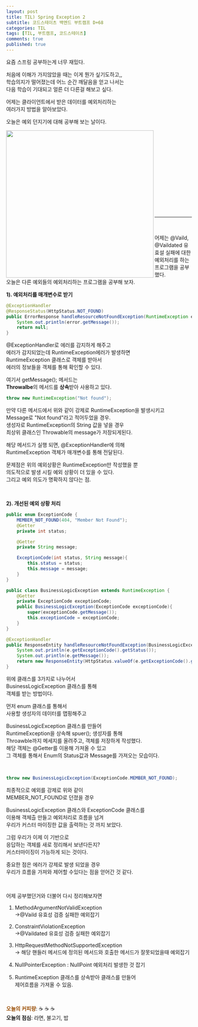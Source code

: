 ```yaml
---
layout: post
title: TIL) Spring Exception 2
subtitle: 코드스테이츠 백엔드 부트캠프 D+68
categories: TIL
tags: [TIL, 부트캠프, 코드스테이츠]
comments: true
published: true
---
```


요즘 스프링 공부하는게 너무 재밌다.  

처음에 이해가 가지않았을 때는 이게 뭔가 싶기도하고,,  
학습의지가 떨어졌는데 어느 순간 깨달음을 얻고 나서는  
다음 학습이 기대되고 얼른 더 다른걸 해보고 싶다.  

어제는 클라이언트에서 받은 데이터를 예외처리하는  
여러가지 방법을 알아보았다.  

오늘은 예외 던지기에 대해 공부해 보는 날이다.

<img src="https://lh3.googleusercontent.com/drive-viewer/AJc5JmSQnaE21aVigm3UisbtYcpIDvy2dUTKPe9eBRofjjG5-ECCzS8FRO0Md_pXQkLTbl23ajRuf_s=w1920-h921" align="left" width="400px">  

<br/><br/><br/><br/><br/><br/><br/><br/><br/><br/><br/><br/><br/>

---  

<br/>  

어제는 @Vaild, @Vaildated 유효설 실패에 대한  
예외처리를 하는 프로그램을 공부 했다.  
오늘은 다른 예외들의 예외처리하는 프로그램을 공부해 보자.  

**1). 예외처리를 매개변수로 받기**

```java
@ExceptionHandler
@ResponseStatus(HttpStatus.NOT_FOUND)
public ErrorResponse handleResourceNotFoundException(RuntimeException error){
    System.out.println(error.getMessage());
    return null;
}
```

@ExceptionHandler로 에러를 감지하게 해주고  
에러가 감지되었는데 RuntimeException에러가 발생하면  
RuntimeException 클래스로 객체를 받아서  
에러의 정보들을 객체를 통해 확인할 수 있다.  

여기서 getMessage(); 메서드는  
**Throwalbe**의 메서드를 **상속**받아 사용하고 있다.  

```java
throw new RuntimeException("Not found");
```

만약 다른 메서드에서 위와 같이 강제로 RuntimeException을 발생시키고  
Message로 "Not found"라고 적어두었을 경우.  
생성자로 RuntimeException의 String 값을 넣을 경우  
최상위 클래스인 Throwable의 message가 저장되게된다.

해당 메서드가 실행 되면, @ExceptionHandler에 의해  
RuntimeException 객체가 매개변수를 통해 전달된다.  


문제점은 위의 예외상황은 RuntimeException만 작성했을 뿐  
의도적으로 발생 시킬 예외 상황이 더 있을 수 있다.  
그리고 예외 의도가 명확하지 않다는 점.

<br/>


**2). 개선된 예외 상황 처리**

```java
public enum ExceptionCode {
    MEMBER_NOT_FOUND(404, "Member Not Found");
    @Getter
    private int status;

    @Getter
    private String message;

    ExceptionCode(int status, String message){
        this.status = status;
        this.message = message;
    }
}
```

```java
public class BusinessLogicException extends RuntimeException {
    @Getter
    private ExceptionCode exceptionCode;
    public BusinessLogicException(ExceptionCode exceptionCode){
        super(exceptionCode.getMessage());
        this.exceptionCode = exceptionCode;
    }
}
```

```java
@ExceptionHandler
public ResponseEntity handleResourceNotFoundException(BusinessLogicException e){
    System.out.println(e.getExceptionCode().getStatus());
    System.out.println(e.getMessage());
    return new ResponseEntity(HttpStatus.valueOf(e.getExceptionCode().getStatus()));
}
```

위에 클래스를 3가지로 나누어서  
BusinessLogicException 클래스를 통해  
객체를 받는 방법이다.  

먼저 enum 클래스를 통해서  
사용할 생성자의 데이터를 맵핑해주고  

BusinessLogicException 클래스를 만들어  
RuntimeException을 상속해 spuer(); 생성자를 통해  
Throawble까지 메세지를 올려주고, 객체를 저장하게 작성했다.  
해당 객체는 @Getter를 이용해 가져올 수 있고  
그 객체를 통해서 Enum의 Status값과 Message를 가져오는 모습이다.

<br/>


```java
throw new BusinessLogicException(ExceptionCode.MEMBER_NOT_FOUND);
```

최종적으로 예외를 강제로 위와 같이  
MEMBER_NOT_FOUND로 던졌을 경우  

BusinessLogicException 클래스와 ExceptionCode 클래스를  
이용해 객체츨 만들고 예외처리로 흐름을 넘겨  
우리가 커스터 마이징한 값을 출력하는 것 까지 보았다.  

그럼 우리가 이제 이 기반으로  
응답하는 객체를 새로 정리해서 보낸다든지?  
커스터마이징이 가능하게 되는 것이다.  

중요한 점은 에러가 강제로 발생 되었을 경우  
우리가 흐름을 가져와 제어할 수있다는 점을 얻어간 것 같다.  

<br/>

 어제 공부했던거와 더불어 다시 정리해보자면  
1. MethodArgumentNotValidException  
->@Vaild 유효성 검증 실패한 예외잡기

2. ConstraintViolationException   
->@Vaildated 유효성 검증 실패한 예외잡기

3. HttpRequestMethodNotSupportedException  
-> 해당 핸들러 메서드에 정의된 메서드와 호출한 메서드가 잘못되었을때 예외잡기

4. NullPointerException : NullPoint 예외처리 발생한 것 잡기

5. RuntimeException 클래스를 상속받아 클래스를 만들어  
   제어흐름을 가져올 수 있음.


<br/>  

<span style="color:#994C00">**오늘의 커피량**</span>: ☕️ ☕️ ☕️  
**오늘의 점심**: 라면, 불고기, 밥